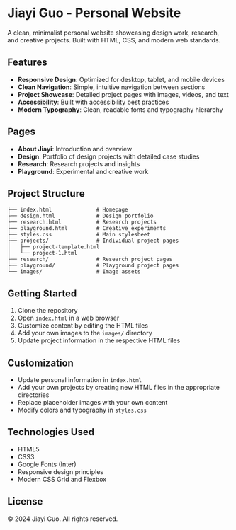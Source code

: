 # Jiayi Guo - Personal Website

A clean, minimalist personal website showcasing design work, research, and creative projects. Built with HTML, CSS, and modern web standards.

## Features

- **Responsive Design**: Optimized for desktop, tablet, and mobile devices
- **Clean Navigation**: Simple, intuitive navigation between sections
- **Project Showcase**: Detailed project pages with images, videos, and text
- **Accessibility**: Built with accessibility best practices
- **Modern Typography**: Clean, readable fonts and typography hierarchy

## Pages

- **About Jiayi**: Introduction and overview
- **Design**: Portfolio of design projects with detailed case studies
- **Research**: Research projects and insights
- **Playground**: Experimental and creative work

## Project Structure

```
├── index.html              # Homepage
├── design.html             # Design portfolio
├── research.html           # Research projects
├── playground.html         # Creative experiments
├── styles.css              # Main stylesheet
├── projects/               # Individual project pages
│   ├── project-template.html
│   └── project-1.html
├── research/               # Research project pages
├── playground/             # Playground project pages
└── images/                 # Image assets
```

## Getting Started

1. Clone the repository
2. Open `index.html` in a web browser
3. Customize content by editing the HTML files
4. Add your own images to the `images/` directory
5. Update project information in the respective HTML files

## Customization

- Update personal information in `index.html`
- Add your own projects by creating new HTML files in the appropriate directories
- Replace placeholder images with your own content
- Modify colors and typography in `styles.css`

## Technologies Used

- HTML5
- CSS3
- Google Fonts (Inter)
- Responsive design principles
- Modern CSS Grid and Flexbox

## License

© 2024 Jiayi Guo. All rights reserved.
